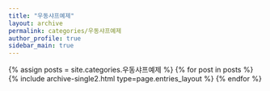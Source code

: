 ```yaml
---
title: "우동샤프예제"
layout: archive
permalink: categories/우동샤프예제
author_profile: true
sidebar_main: true
---
```


{% assign posts = site.categories.우동샤프예제 %}
{% for post in posts %} {% include archive-single2.html type=page.entries_layout %} {% endfor %}